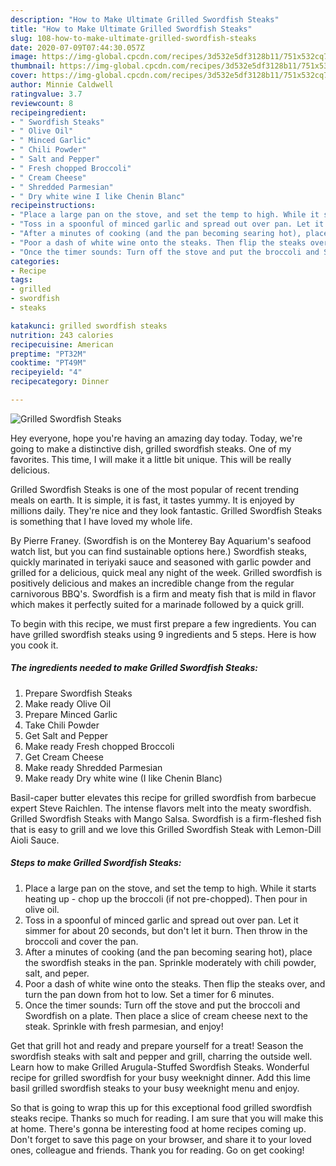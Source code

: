 ```yaml
---
description: "How to Make Ultimate Grilled Swordfish Steaks"
title: "How to Make Ultimate Grilled Swordfish Steaks"
slug: 108-how-to-make-ultimate-grilled-swordfish-steaks
date: 2020-07-09T07:44:30.057Z
image: https://img-global.cpcdn.com/recipes/3d532e5df3128b11/751x532cq70/grilled-swordfish-steaks-recipe-main-photo.jpg
thumbnail: https://img-global.cpcdn.com/recipes/3d532e5df3128b11/751x532cq70/grilled-swordfish-steaks-recipe-main-photo.jpg
cover: https://img-global.cpcdn.com/recipes/3d532e5df3128b11/751x532cq70/grilled-swordfish-steaks-recipe-main-photo.jpg
author: Minnie Caldwell
ratingvalue: 3.7
reviewcount: 8
recipeingredient:
- " Swordfish Steaks"
- " Olive Oil"
- " Minced Garlic"
- " Chili Powder"
- " Salt and Pepper"
- " Fresh chopped Broccoli"
- " Cream Cheese"
- " Shredded Parmesian"
- " Dry white wine I like Chenin Blanc"
recipeinstructions:
- "Place a large pan on the stove, and set the temp to high. While it starts heating up - chop up the broccoli (if not pre-chopped). Then pour in olive oil."
- "Toss in a spoonful of minced garlic and spread out over pan. Let it simmer for about 20 seconds, but don&#39;t let it burn. Then throw in the broccoli and cover the pan."
- "After a minutes of cooking (and the pan becoming searing hot), place the swordfish steaks in the pan. Sprinkle moderately with chili powder, salt, and peper."
- "Poor a dash of white wine onto the steaks. Then flip the steaks over, and turn the pan down from hot to low. Set a timer for 6 minutes."
- "Once the timer sounds: Turn off the stove and put the broccoli and Swordfish on a plate. Then place a slice of cream cheese next to the steak. Sprinkle with fresh parmesian, and enjoy!"
categories:
- Recipe
tags:
- grilled
- swordfish
- steaks

katakunci: grilled swordfish steaks 
nutrition: 243 calories
recipecuisine: American
preptime: "PT32M"
cooktime: "PT49M"
recipeyield: "4"
recipecategory: Dinner

---
```



![Grilled Swordfish Steaks](https://img-global.cpcdn.com/recipes/3d532e5df3128b11/751x532cq70/grilled-swordfish-steaks-recipe-main-photo.jpg)

Hey everyone, hope you're having an amazing day today. Today, we're going to make a distinctive dish, grilled swordfish steaks. One of my favorites. This time, I will make it a little bit unique. This will be really delicious.

Grilled Swordfish Steaks is one of the most popular of recent trending meals on earth. It is simple, it is fast, it tastes yummy. It is enjoyed by millions daily. They're nice and they look fantastic. Grilled Swordfish Steaks is something that I have loved my whole life.

By Pierre Franey. (Swordfish is on the Monterey Bay Aquarium&#39;s seafood watch list, but you can find sustainable options here.) Swordfish steaks, quickly marinated in teriyaki sauce and seasoned with garlic powder and grilled for a delicious, quick meal any night of the week. Grilled swordfish is positively delicious and makes an incredible change from the regular carnivorous BBQ&#39;s. Swordfish is a firm and meaty fish that is mild in flavor which makes it perfectly suited for a marinade followed by a quick grill.


To begin with this recipe, we must first prepare a few ingredients. You can have grilled swordfish steaks using 9 ingredients and 5 steps. Here is how you cook it.

<!--inarticleads1-->

##### The ingredients needed to make Grilled Swordfish Steaks:

1. Prepare  Swordfish Steaks
1. Make ready  Olive Oil
1. Prepare  Minced Garlic
1. Take  Chili Powder
1. Get  Salt and Pepper
1. Make ready  Fresh chopped Broccoli
1. Get  Cream Cheese
1. Make ready  Shredded Parmesian
1. Make ready  Dry white wine (I like Chenin Blanc)


Basil-caper butter elevates this recipe for grilled swordfish from barbecue expert Steve Raichlen. The intense flavors melt into the meaty swordfish. Grilled Swordfish Steaks with Mango Salsa. Swordfish is a firm-fleshed fish that is easy to grill and we love this Grilled Swordfish Steak with Lemon-Dill Aioli Sauce. 

<!--inarticleads2-->

##### Steps to make Grilled Swordfish Steaks:

1. Place a large pan on the stove, and set the temp to high. While it starts heating up - chop up the broccoli (if not pre-chopped). Then pour in olive oil.
1. Toss in a spoonful of minced garlic and spread out over pan. Let it simmer for about 20 seconds, but don&#39;t let it burn. Then throw in the broccoli and cover the pan.
1. After a minutes of cooking (and the pan becoming searing hot), place the swordfish steaks in the pan. Sprinkle moderately with chili powder, salt, and peper.
1. Poor a dash of white wine onto the steaks. Then flip the steaks over, and turn the pan down from hot to low. Set a timer for 6 minutes.
1. Once the timer sounds: Turn off the stove and put the broccoli and Swordfish on a plate. Then place a slice of cream cheese next to the steak. Sprinkle with fresh parmesian, and enjoy!


Get that grill hot and ready and prepare yourself for a treat! Season the swordfish steaks with salt and pepper and grill, charring the outside well. Learn how to make Grilled Arugula-Stuffed Swordfish Steaks. Wonderful recipe for grilled swordfish for your busy weeknight dinner. Add this lime basil grilled swordfish steaks to your busy weeknight menu and enjoy. 

So that is going to wrap this up for this exceptional food grilled swordfish steaks recipe. Thanks so much for reading. I am sure that you will make this at home. There's gonna be interesting food at home recipes coming up. Don't forget to save this page on your browser, and share it to your loved ones, colleague and friends. Thank you for reading. Go on get cooking!

